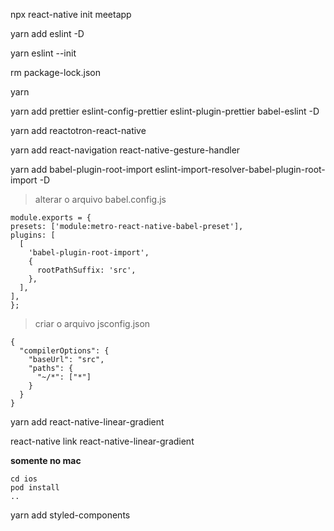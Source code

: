 npx react-native init meetapp

yarn add eslint -D

yarn eslint --init

rm package-lock.json

yarn

yarn add prettier eslint-config-prettier eslint-plugin-prettier babel-eslint -D

yarn add reactotron-react-native

yarn add react-navigation react-native-gesture-handler

yarn add babel-plugin-root-import eslint-import-resolver-babel-plugin-root-import -D

> alterar o arquivo babel.config.js

```
module.exports = {
presets: ['module:metro-react-native-babel-preset'],
plugins: [
  [
    'babel-plugin-root-import',
    {
      rootPathSuffix: 'src',
    },
  ],
],
};
```

> criar o arquivo jsconfig.json

```
{
  "compilerOptions": {
    "baseUrl": "src",
    "paths": {
      "~/*": ["*"]
    }
  }
}
```

yarn add react-native-linear-gradient

react-native link react-native-linear-gradient

**somente no mac**

```
cd ios
pod install
..
```

yarn add styled-components
